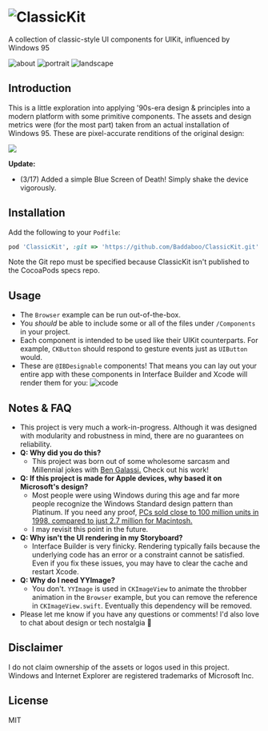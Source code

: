 # ![ClassicKit](Images/logo.png)
A collection of classic-style UI components for UIKit, influenced by Windows 95

![about](Images/about.png)   ![portrait](Images/portrait.png)   ![landscape](Images/landscape.png)

## Introduction
This is a little exploration into applying '90s-era design & principles into a modern platform with some primitive components. The assets and design metrics were (for the most part) taken from an actual installation of Windows 95. These are pixel-accurate renditions of the original design:

![](Images/pixel.png)

**Update:**
- (3/17) Added a simple Blue Screen of Death! Simply shake the device vigorously.

## Installation

Add the following to your `Podfile`:

```ruby
pod 'ClassicKit', :git => 'https://github.com/Baddaboo/ClassicKit.git'
```

Note the Git repo must be specified because ClassicKit isn't published to the CocoaPods specs repo.

## Usage
- The `Browser` example can be run out-of-the-box.
- You _should_ be able to include some or all of the files under `/Components` in your project.
- Each component is intended to be used like their UIKit counterparts. For example, `CKButton` should respond to gesture events just as `UIButton` would.
- These are `@IBDesignable` components! That means you can lay out your entire app with these components in Interface Builder and Xcode will render them for you:
![xcode](Images/xcode.png)

## Notes & FAQ
- This project is very much a work-in-progress. Although it was designed with modularity and robustness in mind, there are no guarantees on reliability.
- **Q: Why did you do this?**
  - This project was born out of some wholesome sarcasm and Millennial jokes with [Ben Galassi.](http://bengalassi.com) Check out his work!
- **Q: If this project is made for Apple devices, why based it on Microsoft's design?**
  - Most people were using Windows during this age and far more people recognize the Windows Standard design pattern than Platinum. If you need any proof, [PCs sold close to 100 million units in 1998, compared to just 2.7 million for Macintosh.](https://arstechnica.com/features/2005/12/total-share/8/)
  - I may revisit this point in the future.
- **Q: Why isn't the UI rendering in my Storyboard?**
  - Interface Builder is very finicky. Rendering typically fails because the underlying code has an error or a constraint cannot be satisfied. Even if you fix these issues, you may have to clear the cache and restart Xcode.
- **Q: Why do I need YYImage?**
  - You don't. `YYImage` is used in `CKImageView` to animate the throbber animation in the `Browser` example, but you can remove the reference in `CKImageView.swift`. Eventually this dependency will be removed.
- Please let me know if you have any questions or comments! I'd also love to chat about design or tech nostalgia 🙂

## Disclaimer
I do not claim ownership of the assets or logos used in this project. Windows and Internet Explorer are registered trademarks of Microsoft Inc.

## License
MIT
